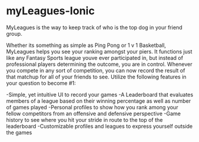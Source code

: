 # myLeagues-Ionic

MyLeagues is the way to keep track of who is the top dog in your friend group.

Whether its something as simple as Ping Pong or 1 v 1 Basketball, MyLeagues helps you see your ranking amongst your piers. It functions just like any Fantasy Sports league youve ever participated in, but instead of professional players determining the outcome, you are in control. Whenever you compete in any sort of competition, you can now record the result of that matchup for all of your friends to see. Utilize the following features in your question to become #1:

-Simple, yet intuitive UI to record your games
-A Leaderboard that evaluates members of a league based on their winning percentage as well as number of games played
-Personal profiles to show how you rank among your fellow competitors from an offensive and defensive perspective
-Game history to see where you hit your stride in route to the top of the leaderboard
-Customizable profiles and leagues to express yourself outside the games
